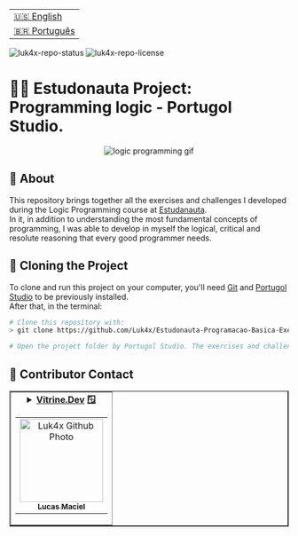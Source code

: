 <table align="right">
  <tr>
    <td>
      <a href="readme-en.md">🇺🇸 English</a>
    </td>
  </tr>
  <tr>
    <td>
      <a href="README.md">🇧🇷 Português</a>
    </td>
  </tr>
</table>

![luk4x-repo-status](https://img.shields.io/badge/Status-Finished-lightgrey?style=for-the-badge&logo=headspace&logoColor=green&color=lightgrey)
![luk4x-repo-license](https://img.shields.io/github/license/Luk4x/Estudonauta-Programacao-Basica-Exercicios?style=for-the-badge&logo=unlicense&logoColor=lightgrey)
# 👨‍🚀 Estudonauta Project: Programming logic - Portugol Studio.

<div align="center">
  <img src="https://user-images.githubusercontent.com/86276393/202290783-13072a3c-cb21-41af-86fd-e7820fc1d74e.gif" alt="logic programming gif" />
</div>

## 📝 About

This repository brings together all the exercises and challenges I developed during the Logic Programming course at [Estudanauta](https://estudonauta.com).<br>
In it, in addition to understanding the most fundamental concepts of programming, I was able to develop in myself the logical, critical and resolute reasoning that every good programmer needs.

## 📖 Cloning the Project

To clone and run this project on your computer, you'll need [Git](https://git-scm.com/) and [Portugol Studio](http://lite.acad.univali.br/portugol/) to be previously installed.<br>
After that, in the terminal:

```bash
# Clone this repository with:
> git clone https://github.com/Luk4x/Estudonauta-Programacao-Basica-Exercicios.git

# Open the project folder by Portugol Studio. The exercises and challenges are separated by the course modules, just navigate between them and run the desired files.
```

## 🤝 Contributor Contact
<table border="2">
  <tr>
    <td align="center">
      <details>
        <summary>
          <b><a href="https://cursos.alura.com.br/vitrinedev/lucasmacielf">Vitrine.Dev</a> 🪟</b>
          <table>
            <tr>
              <td align="center">
                <a href="https://github.com/Luk4x">
                  <img src="https://avatars.githubusercontent.com/Luk4x" width="150px;" alt="Luk4x Github Photo"/>
                </a>
                <br>
                <a href="https://www.linkedin.com/in/lucasmacielf/">
                  <sub>
                    <b>Lucas Maciel</b>
                  </sub>
                </a>
              </td>
            </tr>
          </table>
        </summary>

| :placard: Vitrine.Dev | Lucas Maciel |
| -------------  | --- |
| :sparkles: Name        | **👨‍🚀 Estudonauta: Programação Básica**
| :label: Technologies | lógica de programação, portugol-studio
| :camera: Img         | ![](https://user-images.githubusercontent.com/86276393/202290783-13072a3c-cb21-41af-86fd-e7820fc1d74e.gif#vitrinedev)

</details>
</td>
</tr>
</table>
